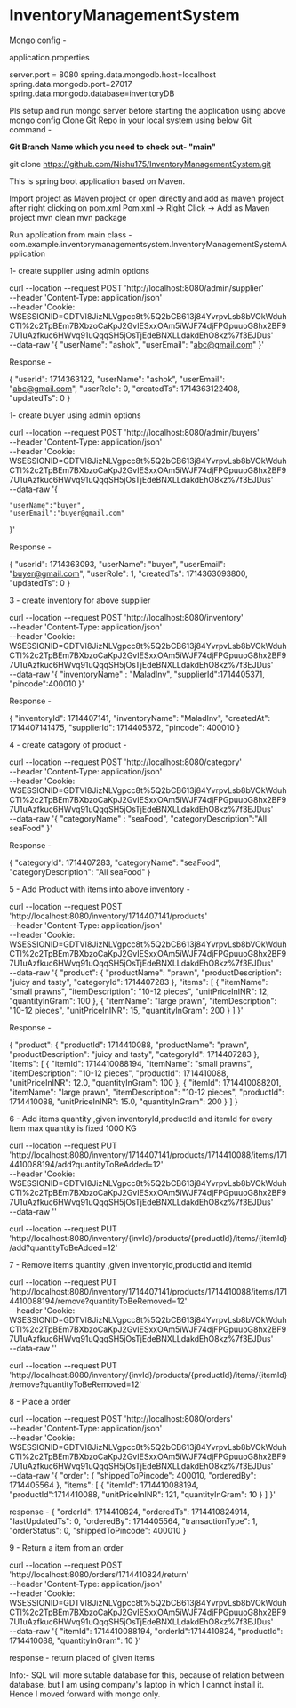 # InventoryManagementSystem

Mongo config - 

application.properties

server.port = 8080
spring.data.mongodb.host=localhost
spring.data.mongodb.port=27017
spring.data.mongodb.database=inventoryDB


Pls setup and run mongo server before starting the application using above mongo config
Clone Git Repo in your local system using below Git command - 

**Git Branch Name which you need to check out- "main"**

git clone https://github.com/Nishu175/InventoryManagementSystem.git

This is spring boot application based on Maven.

Import project as Maven project or open directly and add as maven project after right clicking on pom.xml
    Pom.xml -> Right Click -> Add as Maven project
mvn clean
mvn package

Run application from main class -
com.example.inventorymanagementsystem.InventoryManagementSystemApplication







1- create supplier using admin options

curl --location --request POST 'http://localhost:8080/admin/supplier' \
--header 'Content-Type: application/json' \
--header 'Cookie: WSESSIONID=GDTVI8JizNLVgpcc8t%5Q2bCB613j84YvrpvLsb8bVOkWduhCTl%2c2TpBEm7BXbzoCaKpJ2GvIESxxOAm5iWJF74djFPGpuuoG8hx2BF97U1uAzfkuc6HWvq91uQqqSH5jOsTjEdeBNXLLdakdEhO8kz%7f3EJDus' \
--data-raw '{
    "userName": "ashok",
    "userEmail": "abc@gmail.com"
}'

Response - 

{
    "userId": 1714363122,
    "userName": "ashok",
    "userEmail": "abc@gmail.com",
    "userRole": 0,
    "createdTs": 1714363122408,
    "updatedTs": 0
}




1- create buyer using admin options


curl --location --request POST 'http://localhost:8080/admin/buyers' \
--header 'Content-Type: application/json' \
--header 'Cookie: WSESSIONID=GDTVI8JizNLVgpcc8t%5Q2bCB613j84YvrpvLsb8bVOkWduhCTl%2c2TpBEm7BXbzoCaKpJ2GvIESxxOAm5iWJF74djFPGpuuoG8hx2BF97U1uAzfkuc6HWvq91uQqqSH5jOsTjEdeBNXLLdakdEhO8kz%7f3EJDus' \
--data-raw '{
    
    "userName":"buyer",
    "userEmail":"buyer@gmail.com"
    
}'

Response - 

{
    "userId": 1714363093,
    "userName": "buyer",
    "userEmail": "buyer@gmail.com",
    "userRole": 1,
    "createdTs": 1714363093800,
    "updatedTs": 0
}


3 - create inventory for above supplier

curl --location --request POST 'http://localhost:8080/inventory' \
--header 'Content-Type: application/json' \
--header 'Cookie: WSESSIONID=GDTVI8JizNLVgpcc8t%5Q2bCB613j84YvrpvLsb8bVOkWduhCTl%2c2TpBEm7BXbzoCaKpJ2GvIESxxOAm5iWJF74djFPGpuuoG8hx2BF97U1uAzfkuc6HWvq91uQqqSH5jOsTjEdeBNXLLdakdEhO8kz%7f3EJDus' \
--data-raw '{ "inventoryName" : "MaladInv", "supplierId":1714405371, "pincode":400010 }'


Response - 

{
    "inventoryId": 1714407141,
    "inventoryName": "MaladInv",
    "createdAt": 1714407141475,
    "supplierId": 1714405372,
    "pincode": 400010
}


4 - create catagory of product - 

curl --location --request POST 'http://localhost:8080/category' \
--header 'Content-Type: application/json' \
--header 'Cookie: WSESSIONID=GDTVI8JizNLVgpcc8t%5Q2bCB613j84YvrpvLsb8bVOkWduhCTl%2c2TpBEm7BXbzoCaKpJ2GvIESxxOAm5iWJF74djFPGpuuoG8hx2BF97U1uAzfkuc6HWvq91uQqqSH5jOsTjEdeBNXLLdakdEhO8kz%7f3EJDus' \
--data-raw '{
    "categoryName" : "seaFood",
    "categoryDescription":"All seaFood"
}'

Response - 

{
    "categoryId": 1714407283,
    "categoryName": "seaFood",
    "categoryDescription": "All seaFood"
}

5 - Add Product with items into above inventory - 


curl --location --request POST 'http://localhost:8080/inventory/1714407141/products' \
--header 'Content-Type: application/json' \
--header 'Cookie: WSESSIONID=GDTVI8JizNLVgpcc8t%5Q2bCB613j84YvrpvLsb8bVOkWduhCTl%2c2TpBEm7BXbzoCaKpJ2GvIESxxOAm5iWJF74djFPGpuuoG8hx2BF97U1uAzfkuc6HWvq91uQqqSH5jOsTjEdeBNXLLdakdEhO8kz%7f3EJDus' \
--data-raw '{
    "product": {
        "productName": "prawn",
        "productDescription": "juicy and tasty",
        "categoryId": 1714407283
    },
    "items": [
        {
            "itemName": "small prawns",
            "itemDescription": "10-12 pieces",
            "unitPriceInINR": 12,
            "quantityInGram": 100
        },
        {
            "itemName": "large prawn",
            "itemDescription": "10-12 pieces",
            "unitPriceInINR": 15,
            "quantityInGram": 200
        }
    ]
}'

Response -

{
    "product": {
        "productId": 1714410088,
        "productName": "prawn",
        "productDescription": "juicy and tasty",
        "categoryId": 1714407283
    },
    "items": [
        {
            "itemId": 1714410088194,
            "itemName": "small prawns",
            "itemDescription": "10-12 pieces",
            "productId": 1714410088,
            "unitPriceInINR": 12.0,
            "quantityInGram": 100
        },
        {
            "itemId": 1714410088201,
            "itemName": "large prawn",
            "itemDescription": "10-12 pieces",
            "productId": 1714410088,
            "unitPriceInINR": 15.0,
            "quantityInGram": 200
        }
    ]
}


6 - Add items quantity ,given inventoryId,productId and itemId
for every Item max quantity is fixed 1000 KG

curl --location --request PUT 'http://localhost:8080/inventory/1714407141/products/1714410088/items/1714410088194/add?quantityToBeAdded=12' \
--header 'Cookie: WSESSIONID=GDTVI8JizNLVgpcc8t%5Q2bCB613j84YvrpvLsb8bVOkWduhCTl%2c2TpBEm7BXbzoCaKpJ2GvIESxxOAm5iWJF74djFPGpuuoG8hx2BF97U1uAzfkuc6HWvq91uQqqSH5jOsTjEdeBNXLLdakdEhO8kz%7f3EJDus' \
--data-raw ''

curl --location --request PUT 'http://localhost:8080/inventory/{invId}/products/{productId}/items/{itemId}/add?quantityToBeAdded=12'


7 - Remove items quantity ,given inventoryId,productId and itemId

curl --location --request PUT 'http://localhost:8080/inventory/1714407141/products/1714410088/items/1714410088194/remove?quantityToBeRemoved=12' \
--header 'Cookie: WSESSIONID=GDTVI8JizNLVgpcc8t%5Q2bCB613j84YvrpvLsb8bVOkWduhCTl%2c2TpBEm7BXbzoCaKpJ2GvIESxxOAm5iWJF74djFPGpuuoG8hx2BF97U1uAzfkuc6HWvq91uQqqSH5jOsTjEdeBNXLLdakdEhO8kz%7f3EJDus' \
--data-raw ''

curl --location --request PUT 'http://localhost:8080/inventory/{invId}/products/{productId}/items/{itemId}/remove?quantityToBeRemoved=12'


8 - Place a order

curl --location --request POST 'http://localhost:8080/orders' \
--header 'Content-Type: application/json' \
--header 'Cookie: WSESSIONID=GDTVI8JizNLVgpcc8t%5Q2bCB613j84YvrpvLsb8bVOkWduhCTl%2c2TpBEm7BXbzoCaKpJ2GvIESxxOAm5iWJF74djFPGpuuoG8hx2BF97U1uAzfkuc6HWvq91uQqqSH5jOsTjEdeBNXLLdakdEhO8kz%7f3EJDus' \
--data-raw '{
    "order": {
        "shippedToPincode": 400010,
        "orderedBy": 1714405564
    },
    "items": [
        {
            "itemId": 1714410088194,
            "productId":1714410088,
            "unitPriceInINR": 121,
            "quantityInGram": 10
        }
    ]
}'

response -
{
    "orderId": 1714410824,
    "orderedTs": 1714410824914,
    "lastUpdatedTs": 0,
    "orderedBy": 1714405564,
    "transactionType": 1,
    "orderStatus": 0,
    "shippedToPincode": 400010
}


9 - Return a item from an order

curl --location --request POST 'http://localhost:8080/orders/1714410824/return' \
--header 'Content-Type: application/json' \
--header 'Cookie: WSESSIONID=GDTVI8JizNLVgpcc8t%5Q2bCB613j84YvrpvLsb8bVOkWduhCTl%2c2TpBEm7BXbzoCaKpJ2GvIESxxOAm5iWJF74djFPGpuuoG8hx2BF97U1uAzfkuc6HWvq91uQqqSH5jOsTjEdeBNXLLdakdEhO8kz%7f3EJDus' \
--data-raw '{
    "itemId": 1714410088194,
    "orderId":1714410824,
    "productId": 1714410088,
    "quantityInGram": 10
}'

response -
return placed of given items

Info:- SQL will more sutable database for this, because of relation between database, but I am using company's laptop in which I cannot install it. Hence I moved forward with mongo only.


